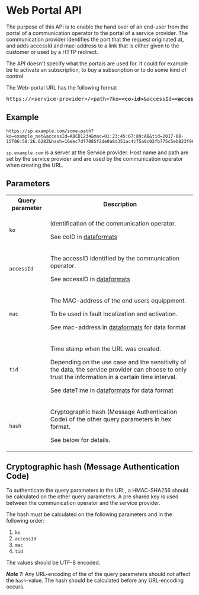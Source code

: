 # Web Portal API

The purpose of this APi is to enable the hand over of an end-user from the portal of a communication operator to the portal of a service provider.
The communication provider identifies the port that the request originated at, and adds accessId and mac-address to a link that is either given to the customer or used by a HTTP redirect. 

The API doesn't specify what the portals are used for. It could for example be to activate an subscription, to buy a subscription or to do some kind of control.

The Web-portal URL has the following format
<pre>
https://&lt;service-provider&gt;/&lt;path&gt;?ko=<b>&lt;co-id&gt;</b>&amp;accessId=<b>&lt;accessID&gt;</b>&amp;mac=<b>&lt;mac-address&gt;</b>&amp;tid=<b>&lt;timestamp&gt;</b>&amp;hash=<b>&lt;hash&gt;</b>
</pre>

## Example

	https://sp.example.com/some-path?ko=example_net&accessId=ABCD1234&mac=01:23:45:67:89:AB&tid=2017-08-15T06:58:26.628Z&hash=16eec7df7085f2de0a8d351ac4c75a0c02fb775c5eb823f96e6fb19bedaf65ed

`sp.example.com` is a server at the Service provider.
Host name and path are set by the service provider and are used by the communication operator when creating the URL.


## Parameters

<table>
	<tr>
		<th>Query parameter</th>
		<th>Description</th>
	</tr>
	<tr>
		<td>
			<code>ko</code>
		</td>
		<td>
			<p>Identification of the communication operator.</p>
			<p>See coID in <a href="../common/dataformats.md">dataformats</a></p>
		</td>
	</tr>
	<tr>
		<td>
			<code>accessId</code>
		</td>
		<td>
			<p>The accessID identified by the communication operator.</p>
			<p>See accessID in <a href="../common/dataformats.md#accessid">dataformats</a></p>
		</td>
	</tr>
	<tr>
		<td>
			<code>mac</code>
		</td>
		<td>
			<p>The MAC-address of the end users equippment.</p>
			<p>To be used in fault localization and activation.</p>
			<p>See mac-address in <a href="../common/dataformats.md#macaddress">dataformats</a> for data format</p>
		</td>
	</tr>
	<tr>
		<td>
			<code>tid</code>
		</td>
		<td>
  			<p>Time stamp when the URL was created.</p> 
            <p>Depending on the use case and the sensitivity of the data, the service provider can choose to only trust the information in a certain time interval.</p>
			<p>See dateTime in <a href="../common/dataformats.md#datetime">dataformats</a> for data format</p>
		</td>
	</tr>
	<tr>
		<td>
			<code>hash</code>
		</td>
		<td>
			<p>Cryptographic hash (Message Authentication Code) of the other query parameters in hex format.</p>
			<p>See below for details.</p>
		</td>
	</tr>
</table>

## Cryptographic hash (Message Authentication Code)

To authenticate the query parameters in the URL, a HMAC-SHA256 should be calculated on the other query parameters.
A pre shared key is used between the communication operator and the service provider. 

The hash must be calculated on the following parameters and in the following order:
1. `ko`
2. `accessId`
3. `mac`
4. `tid`

The values should be UTF-8 encoded.

***Note 1:***  Any URL-encoding of the of the query parameters should *not* affect the `hash`-value.
The hash should be calculated before any URL-encoding occurs.

